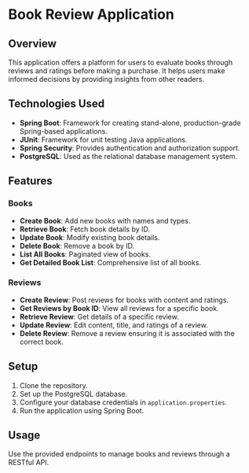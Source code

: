 # Book Review Application

## Overview
This application offers a platform for users to evaluate books through reviews and ratings before making a purchase. It helps users make informed decisions by providing insights from other readers.

## Technologies Used
- **Spring Boot**: Framework for creating stand-alone, production-grade Spring-based applications.
- **JUnit**: Framework for unit testing Java applications.
- **Spring Security**: Provides authentication and authorization support.
- **PostgreSQL**: Used as the relational database management system.

## Features

### Books
- **Create Book**: Add new books with names and types.
- **Retrieve Book**: Fetch book details by ID.
- **Update Book**: Modify existing book details.
- **Delete Book**: Remove a book by ID.
- **List All Books**: Paginated view of books.
- **Get Detailed Book List**: Comprehensive list of all books.

### Reviews
- **Create Review**: Post reviews for books with content and ratings.
- **Get Reviews by Book ID**: View all reviews for a specific book.
- **Retrieve Review**: Get details of a specific review.
- **Update Review**: Edit content, title, and ratings of a review.
- **Delete Review**: Remove a review ensuring it is associated with the correct book.

## Setup
1. Clone the repository.
2. Set up the PostgreSQL database.
3. Configure your database credentials in `application.properties`.
4. Run the application using Spring Boot.

## Usage
Use the provided endpoints to manage books and reviews through a RESTful API.

